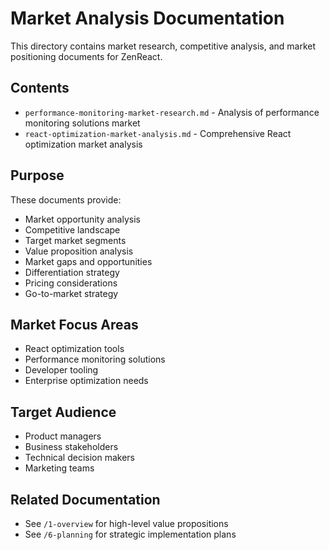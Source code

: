 # Market Analysis Documentation

This directory contains market research, competitive analysis, and market positioning documents for ZenReact.

## Contents

- `performance-monitoring-market-research.md` - Analysis of performance monitoring solutions market
- `react-optimization-market-analysis.md` - Comprehensive React optimization market analysis

## Purpose

These documents provide:

- Market opportunity analysis
- Competitive landscape
- Target market segments
- Value proposition analysis
- Market gaps and opportunities
- Differentiation strategy
- Pricing considerations
- Go-to-market strategy

## Market Focus Areas

- React optimization tools
- Performance monitoring solutions
- Developer tooling
- Enterprise optimization needs

## Target Audience

- Product managers
- Business stakeholders
- Technical decision makers
- Marketing teams

## Related Documentation

- See `/1-overview` for high-level value propositions
- See `/6-planning` for strategic implementation plans

